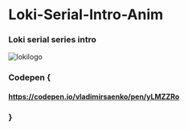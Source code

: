 # Loki-Serial-Intro-Anim

### Loki serial series intro
 
![lokilogo](https://user-images.githubusercontent.com/56477695/122377570-dcef7e80-cf6d-11eb-8675-aae20ecd1d43.gif)

### Codepen {

#### https://codepen.io/vladimirsaenko/pen/yLMZZRo

### }
